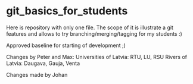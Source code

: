 # git_basics_for_students
Here is repository with only one file. The scope of it is illustrate a git features and allows to try branching/merging/tagging for my students :)


Approved baseline for starting of development ;)

Changes by Peter and Max:
	Universities of Latvia: RTU, LU, RSU
	Rivers of Latvia: Daugava, Gauja, Venta

Changes made by Johan
